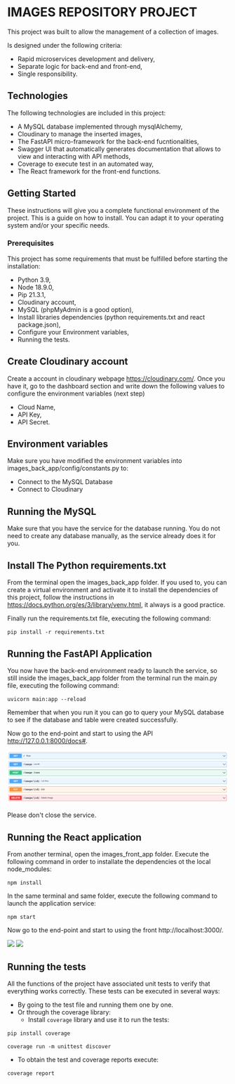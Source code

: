 # IMAGES REPOSITORY PROJECT
This project was built to allow the management of a collection of images. 

Is designed under the following criteria:
- Rapid microservices development and delivery,
- Separate logic for back-end and front-end,
- Single responsibility.

## Technologies
The following technologies are included in this project:
- A MySQL database implemented through mysqlAlchemy,
- Cloudinary to manage the inserted images, 
- The FastAPI micro-framework for the back-end fucntionalities,
- Swagger UI that automatically generates documentation that allows to view and interacting with API methods,
- Coverage to execute test in an automated way,
- The React framework for the front-end functions.

## Getting Started
These instructions will give you a complete functional environment of the project. 
This is a guide on how to install. You can adapt it to your operating system and/or your specific needs.

### Prerequisites
This project has some requirements that must be fulfilled before starting the installation:
- Python 3.9,
- Node 18.9.0,
- Pip 21.3.1,
- Cloudinary account,
- MySQL (phpMyAdmin is a good option),
- Install libraries dependencies (python requirements.txt and react package.json),
- Configure your Environment variables,
- Running the tests.

## Create Cloudinary account
Create a account in cloudinary webpage https://cloudinary.com/. 
Once you have it, go to the dashboard section and write down the following values to configure the environment variables (next step)
- Cloud Name,
- API Key,
- API Secret.

## Environment variables
Make sure you have modified the environment variables into images_back_app/config/constants.py to:
- Connect to the MySQL Database
- Connect to Cloudinary

## Running the MySQL
Make sure that you have the service for the database running.
You do not need to create any database manually, as the service already does it for you.

## Install The Python requirements.txt
From the terminal open the images_back_app folder. 
If you used to, you can create a virtual environment and activate it to install the dependencies of this project, follow the instructions in https://docs.python.org/es/3/library/venv.html, it always is a good practice.

Finally run the requirements.txt file, executing the following command:
```shell
pip install -r requirements.txt
```

## Running the FastAPI Application
You now have the back-end environment ready to launch the service, so still inside the images_back_app folder
from the terminal run the main.py file, executing the following command:
```shell
uvicorn main:app --reload 
```
Remember that when you run it you can go to query your MySQL database to see if the database and table were created successfully.

Now go to the end-point and start to using the API http://127.0.0.1:8000/docs#.

<img src='images_example/API_wsgi.png'/>

Please don't close the service.

## Running the React application
From another terminal, open the images_front_app folder. 
Execute the following command in order to installate the dependencies ot the local node_modules:
```shell
npm install
```
In the same terminal and same folder, execute the following command to launch the application service:
```shell
npm start
```
Now go to the end-point and start to using the front http://localhost:3000/.

<img src='iimages_example/front_collection.png'/>
<img src='iimages_example/form_create.png'/>

## Running the tests
All the functions of the project have associated unit tests to verify that everything works correctly. These tests can be executed in several ways:
- By going to the test file and running them one by one.
- Or through the coverage library:
  - Install `coverage` library and use it to run the tests:
```shell
pip install coverage
```
```shell
coverage run -m unittest discover
```
  - To obtain the test and coverage reports execute:
```shell
coverage report
```
